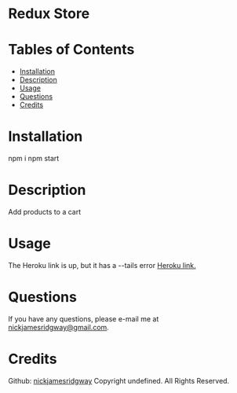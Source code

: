
# Redux Store

# Tables of Contents
* [Installation](#installation)
* [Description](#description)
* [Usage](#usage)
* [Questions](#questions)
* [Credits](#credits)
# Installation
npm i
npm start
# Description
Add products to a cart
# Usage
The Heroku link is up, but it has a --tails error
[Heroku link.](https://fierce-castle-59956.herokuapp.com/)
# Questions
If you have any questions, please e-mail me at nickjamesridgway@gmail.com.
# Credits
Github: [nickjamesridgway](https://github.com/nickjamesridgway/)
Copyright undefined. All Rights Reserved.


